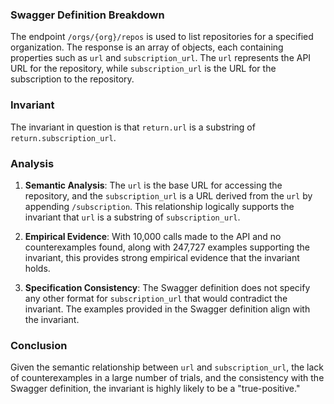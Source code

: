 ### Swagger Definition Breakdown
The endpoint `/orgs/{org}/repos` is used to list repositories for a specified organization. The response is an array of objects, each containing properties such as `url` and `subscription_url`. The `url` represents the API URL for the repository, while `subscription_url` is the URL for the subscription to the repository.

### Invariant
The invariant in question is that `return.url` is a substring of `return.subscription_url`.

### Analysis
1. **Semantic Analysis**: The `url` is the base URL for accessing the repository, and the `subscription_url` is a URL derived from the `url` by appending `/subscription`. This relationship logically supports the invariant that `url` is a substring of `subscription_url`.

2. **Empirical Evidence**: With 10,000 calls made to the API and no counterexamples found, along with 247,727 examples supporting the invariant, this provides strong empirical evidence that the invariant holds.

3. **Specification Consistency**: The Swagger definition does not specify any other format for `subscription_url` that would contradict the invariant. The examples provided in the Swagger definition align with the invariant.

### Conclusion
Given the semantic relationship between `url` and `subscription_url`, the lack of counterexamples in a large number of trials, and the consistency with the Swagger definition, the invariant is highly likely to be a "true-positive."

